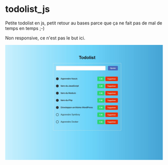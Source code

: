 # todolist_js

Petite todolist en js, petit retour au bases parce que ça ne fait pas de mal de temps en temps ;-)

Non responsive, ce n'est pas le but ici.

![screenshot](./screenshot_todolist.jpg)

